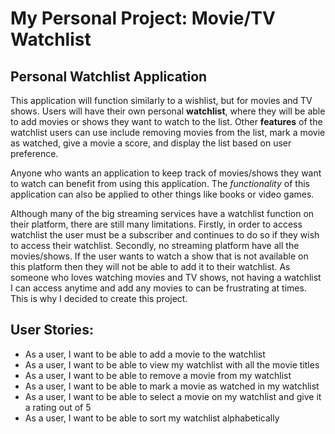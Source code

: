 # My Personal Project: Movie/TV Watchlist

## Personal Watchlist Application

This application will function similarly to a wishlist, but for movies and TV shows.
Users will have their own personal **watchlist**, where they will be able to add movies or shows they want to watch to the list.
Other **features** of the watchlist users can use include removing movies from the list, mark a movie as watched,
give a movie a score, and display the list based on user preference. 

Anyone who wants an application to keep track of movies/shows they want to watch can benefit from using this application.
The *functionality* of this application can also be applied to other things like books or video games.

Although many of the big streaming services have a watchlist function on their platform, there are still many limitations. Firstly, 
in order to access watchlist the user must be a subscriber and continues to do so if they wish to access their watchlist. Secondly, 
no streaming platform have all the movies/shows. If the user wants to watch a show that is not available on this platform then they will not be able
to add it to their watchlist. As someone who loves watching movies and TV shows, not having a watchlist I can access anytime and add any movies to can be
frustrating at times. This is why I decided to create this project. 

## User Stories:

- As a user, I want to be able to add a movie to the watchlist
- As a user, I want to be able to view my watchlist with all the movie titles
- As a user, I want to be able to remove a movie from my watchlist
- As a user, I want to be able to mark a movie as watched in my watchlist
- As a user, I want to be able to select a movie on my watchlist and give it a rating out of 5
- As a user, I want to be able to sort my watchlist alphabetically  

 